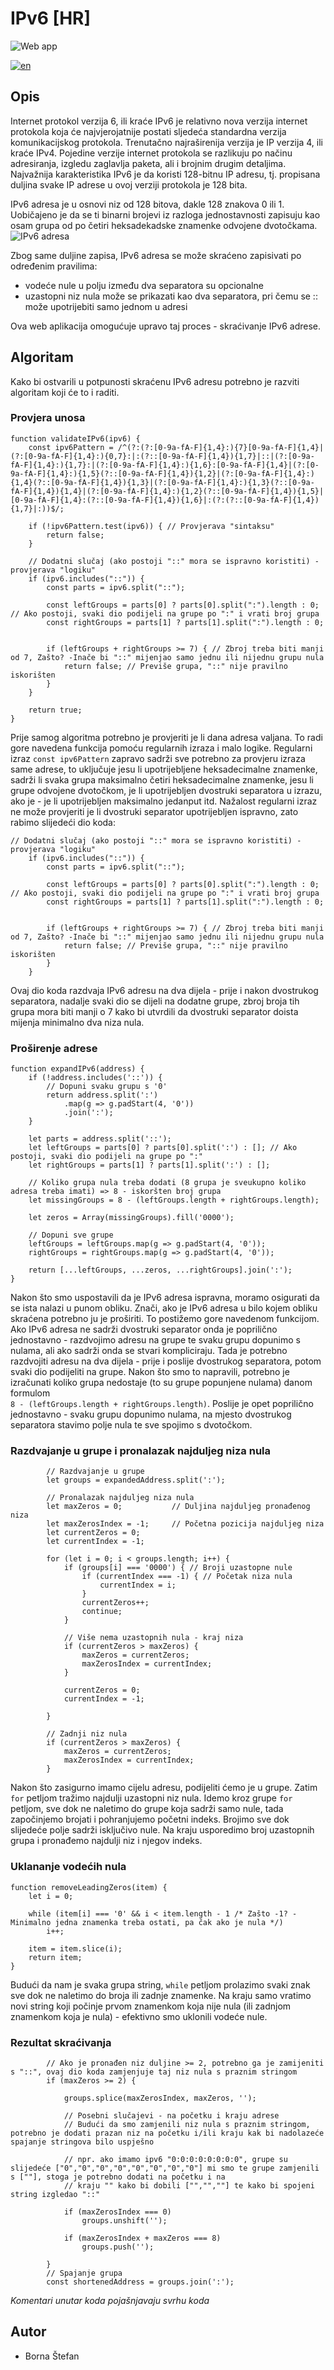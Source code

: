 # IPv6 [HR]
![Web app](https://github.com/user-attachments/assets/62dc6704-f8c8-49f8-a7d5-a778e1ac2ec4)

[![en](https://img.shields.io/badge/lang-EN-red.svg)](https://github.com/boki01/ipv6-beautifier/blob/main/README.en.md)

## Opis

Internet protokol verzija 6, ili kraće IPv6 je relativno nova verzija internet protokola koja će najvjerojatnije postati sljedeća standardna verzija komunikacijskog protokola. Trenutačno najraširenija verzija je IP verzija 4, ili kraće IPv4. Pojedine verzije internet protokola se razlikuju po načinu adresiranja, izgledu zaglavlja paketa, ali i brojnim drugim detaljima. Najvažnija karakteristika IPv6 je da koristi 128-bitnu IP adresu, tj. propisana duljina svake IP adrese u ovoj verziji protokola je 128 bita.

IPv6 adresa je u osnovi niz od 128 bitova, dakle 128 znakova 0 ili 1. Uobičajeno je da se ti binarni brojevi iz razloga jednostavnosti zapisuju kao osam grupa od po četiri heksadekadske znamenke odvojene dvotočkama.
![IPv6 adresa](https://github.com/user-attachments/assets/6225108e-a1c3-4590-b82a-bda3b20dd267)

Zbog same duljine zapisa, IPv6 adresa se može skraćeno zapisivati po određenim pravilima:
* vodeće nule u polju između dva separatora su opcionalne
* uzastopni niz nula može se prikazati kao dva separatora, pri čemu se :: može upotrijebiti samo jednom u adresi

Ova web aplikacija omogućuje upravo taj proces - skraćivanje IPv6 adrese. 

## Algoritam

Kako bi ostvarili u potpunosti skraćenu IPv6 adresu potrebno je razviti algoritam koji će to i raditi. 

### Provjera unosa
```
function validateIPv6(ipv6) {
    const ipv6Pattern = /^(?:(?:[0-9a-fA-F]{1,4}:){7}[0-9a-fA-F]{1,4}|(?:[0-9a-fA-F]{1,4}:){0,7}:|:(?::[0-9a-fA-F]{1,4}){1,7}|::|(?:[0-9a-fA-F]{1,4}:){1,7}:|(?:[0-9a-fA-F]{1,4}:){1,6}:[0-9a-fA-F]{1,4}|(?:[0-9a-fA-F]{1,4}:){1,5}(?::[0-9a-fA-F]{1,4}){1,2}|(?:[0-9a-fA-F]{1,4}:){1,4}(?::[0-9a-fA-F]{1,4}){1,3}|(?:[0-9a-fA-F]{1,4}:){1,3}(?::[0-9a-fA-F]{1,4}){1,4}|(?:[0-9a-fA-F]{1,4}:){1,2}(?::[0-9a-fA-F]{1,4}){1,5}|[0-9a-fA-F]{1,4}:(?::[0-9a-fA-F]{1,4}){1,6}|:(?:(?::[0-9a-fA-F]{1,4}){1,7}|:))$/;

    if (!ipv6Pattern.test(ipv6)) { // Provjerava "sintaksu"
        return false;
    }

    // Dodatni slučaj (ako postoji "::" mora se ispravno koristiti) - provjerava "logiku"
    if (ipv6.includes("::")) {
        const parts = ipv6.split("::");

        const leftGroups = parts[0] ? parts[0].split(":").length : 0; // Ako postoji, svaki dio podijeli na grupe po ":" i vrati broj grupa
        const rightGroups = parts[1] ? parts[1].split(":").length : 0;


        if (leftGroups + rightGroups >= 7) { // Zbroj treba biti manji od 7, Zašto? -Inače bi "::" mijenjao samo jednu ili nijednu grupu nula
            return false; // Previše grupa, "::" nije pravilno iskorišten
        }
    }

    return true;
}

```
Prije samog algoritma potrebno je provjeriti je li dana adresa valjana. To radi gore navedena funkcija pomoću regularnih izraza i malo logike. 
Regularni izraz `const ipv6Pattern` zapravo sadrži sve potrebno za provjeru izraza same adrese, to uključuje jesu li upotrijebljene heksadecimalne znamenke, sadrži li svaka grupa maksimalno četiri heksadecimalne znamenke, jesu li grupe odvojene dvotočkom, je li upotrijebljen dvostruki separatora u izrazu, ako je - je li upotrijebljen maksimalno jedanput itd.
Nažalost regularni izraz ne može provjeriti je li dvostruki separator upotrijebljen ispravno, zato rabimo slijedeći dio koda:
```
// Dodatni slučaj (ako postoji "::" mora se ispravno koristiti) - provjerava "logiku"
    if (ipv6.includes("::")) {
        const parts = ipv6.split("::");

        const leftGroups = parts[0] ? parts[0].split(":").length : 0; // Ako postoji, svaki dio podijeli na grupe po ":" i vrati broj grupa
        const rightGroups = parts[1] ? parts[1].split(":").length : 0;


        if (leftGroups + rightGroups >= 7) { // Zbroj treba biti manji od 7, Zašto? -Inače bi "::" mijenjao samo jednu ili nijednu grupu nula
            return false; // Previše grupa, "::" nije pravilno iskorišten
        }
    }
```
Ovaj dio koda razdvaja IPv6 adresu na dva dijela - prije i nakon dvostrukog separatora, nadalje svaki dio se dijeli na dodatne grupe, zbroj broja tih grupa mora biti manji o 7 kako bi utvrdili da dvostruki separator doista mijenja minimalno dva niza nula.

### Proširenje adrese

```
function expandIPv6(address) {
    if (!address.includes('::')) {
        // Dopuni svaku grupu s '0'
        return address.split(':')
            .map(g => g.padStart(4, '0'))
            .join(':');
    }

    let parts = address.split('::');
    let leftGroups = parts[0] ? parts[0].split(':') : []; // Ako postoji, svaki dio podijeli na grupe po ":"
    let rightGroups = parts[1] ? parts[1].split(':') : [];

    // Koliko grupa nula treba dodati (8 grupa je sveukupno koliko adresa treba imati) => 8 - iskoršten broj grupa
    let missingGroups = 8 - (leftGroups.length + rightGroups.length);

    let zeros = Array(missingGroups).fill('0000');

    // Dopuni sve grupe
    leftGroups = leftGroups.map(g => g.padStart(4, '0'));
    rightGroups = rightGroups.map(g => g.padStart(4, '0'));

    return [...leftGroups, ...zeros, ...rightGroups].join(':');
}
```
Nakon što smo uspostavili da je IPv6 adresa ispravna, moramo osigurati da se ista nalazi u punom obliku. Znači, ako je IPv6 adresa u bilo kojem obliku skraćena potrebno ju je proširiti. To postižemo gore navedenom funkcijom.
Ako IPv6 adresa ne sadrži dvostruki separator onda je poprilično jednostavno - razdvojimo adresu na grupe te svaku grupu dopunimo s nulama, ali ako sadrži onda se stvari kompliciraju. 
Tada je potrebno razdvojiti adresu na dva dijela - prije i poslije dvostrukog separatora, potom svaki dio podijeliti na grupe. Nakon što smo to napravili, potrebno je izračunati koliko grupa nedostaje (to su grupe popunjene nulama) danom formulom<br>
`8 - (leftGroups.length + rightGroups.length)`. Poslije je opet poprilično jednostavno - svaku grupu dopunimo nulama, na mjesto dvostrukog separatora stavimo polje nula te sve spojimo s dvotočkom.

### Razdvajanje u grupe i pronalazak najduljeg niza nula

```
        // Razdvajanje u grupe
        let groups = expandedAddress.split(':');

        // Pronalazak najduljeg niza nula
        let maxZeros = 0;           // Duljina najduljeg pronađenog niza
        let maxZerosIndex = -1;     // Početna pozicija najduljeg niza
        let currentZeros = 0;
        let currentIndex = -1;

        for (let i = 0; i < groups.length; i++) {
            if (groups[i] === '0000') { // Broji uzastopne nule
                if (currentIndex === -1) { // Početak niza nula
                    currentIndex = i;
                }
                currentZeros++;
                continue;
            }

            // Više nema uzastopnih nula - kraj niza
            if (currentZeros > maxZeros) {
                maxZeros = currentZeros;
                maxZerosIndex = currentIndex;
            }

            currentZeros = 0;
            currentIndex = -1;

        }

        // Zadnji niz nula
        if (currentZeros > maxZeros) {
            maxZeros = currentZeros;
            maxZerosIndex = currentIndex;
        }
```
Nakon što zasigurno imamo cijelu adresu, podijeliti ćemo je u grupe. Zatim `for` petljom tražimo najdulji uzastopni niz nula.
Idemo kroz grupe `for` petljom, sve dok ne naletimo do grupe koja sadrži samo nule, tada započinjemo brojati i pohranjujemo početni indeks. Brojimo sve dok slijedeće polje sadrži isključivo nule. Na kraju usporedimo broj uzastopnih grupa i pronađemo najdulji niz i njegov indeks.

### Uklananje vodećih nula

```
function removeLeadingZeros(item) {
    let i = 0;

    while (item[i] === '0' && i < item.length - 1 /* Zašto -1? -Minimalno jedna znamenka treba ostati, pa čak ako je nula */)
        i++;

    item = item.slice(i);
    return item;
}
```
Budući da nam je svaka grupa string, `while` petljom prolazimo svaki znak sve dok ne naletimo do broja ili zadnje znamenke. Na kraju samo vratimo novi string koji počinje prvom znamenkom koja nije nula (ili zadnjom znamenkom koja je nula) - efektivno smo uklonili vodeće nule.

### Rezultat skraćivanja

```
        // Ako je pronađen niz duljine >= 2, potrebno ga je zamijeniti s "::", ovaj dio koda zamjenjuje taj niz nula s praznim stringom
        if (maxZeros >= 2) {

            groups.splice(maxZerosIndex, maxZeros, '');

            // Posebni slučajevi - na početku i kraju adrese
            // Budući da smo zamjenili niz nula s praznim stringom, potrebno je dodati prazan niz na početku i/ili kraju kak bi nadolazeće spajanje stringova bilo uspješno

            // npr. ako imamo ipv6 "0:0:0:0:0:0:0:0", grupe su slijedeće ["0","0","0","0","0","0","0","0"] mi smo te grupe zamjenili s [""], stoga je potrebno dodati na početku i na
            // kraju "" kako bi dobili ["","",""] te kako bi spojeni string izgledao "::"

            if (maxZerosIndex === 0)
                groups.unshift('');

            if (maxZerosIndex + maxZeros === 8)
                groups.push('');

        }
        // Spajanje grupa
        const shortenedAddress = groups.join(':');
```

*Komentari unutar koda pojašnjavaju svrhu koda*

## Autor
- Borna Štefan

